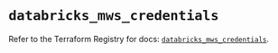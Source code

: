 # `databricks_mws_credentials`

Refer to the Terraform Registry for docs: [`databricks_mws_credentials`](https://registry.terraform.io/providers/databricks/databricks/1.82.0/docs/resources/mws_credentials).
